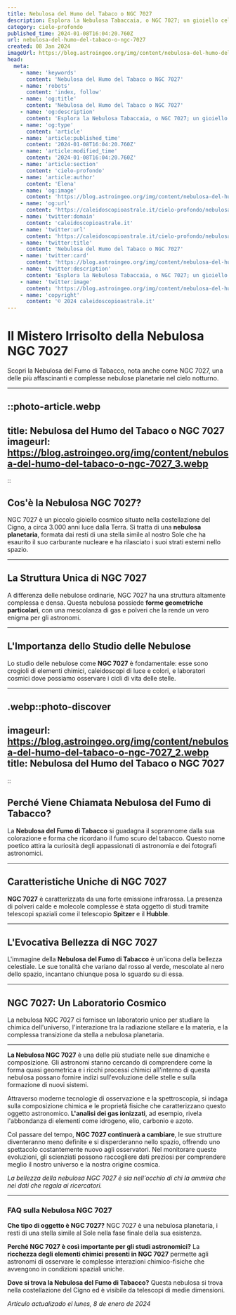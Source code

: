 ```yaml
---
title: Nebulosa del Humo del Tabaco o NGC 7027
description: Esplora la Nebulosa Tabaccaia, o NGC 7027; un gioiello celeste ricco di misteri cosmici. Scopri di più con il nostro articolo dettagliato!
category: cielo-profondo
published_time: 2024-01-08T16:04:20.760Z
url: nebulosa-del-humo-del-tabaco-o-ngc-7027
created: 08 Jan 2024
imageUrl: https://blog.astroingeo.org/img/content/nebulosa-del-humo-del-tabaco-o-ngc-7027_3.webp
head:
  meta:
    - name: 'keywords'
      content: 'Nebulosa del Humo del Tabaco o NGC 7027'
    - name: 'robots'
      content: 'index, follow'
    - name: 'og:title'
      content: 'Nebulosa del Humo del Tabaco o NGC 7027'
    - name: 'og:description'
      content: 'Esplora la Nebulosa Tabaccaia, o NGC 7027; un gioiello celeste ricco di misteri cosmici. Scopri di più con il nostro articolo dettagliato!'
    - name: 'og:type'
      content: 'article'
    - name: 'article:published_time'
      content: '2024-01-08T16:04:20.760Z'
    - name: 'article:modified_time'
      content: '2024-01-08T16:04:20.760Z'
    - name: 'article:section'
      content: 'cielo-profondo'
    - name: 'article:author'
      content: 'Elena'
    - name: 'og:image'
      content: 'https://blog.astroingeo.org/img/content/nebulosa-del-humo-del-tabaco-o-ngc-7027_3.webp'
    - name: 'og:url'
      content: 'https://caleidoscopioastrale.it/cielo-profondo/nebulosa-del-humo-del-tabaco-o-ngc-7027'
    - name: 'twitter:domain'
      content: 'caleidoscopioastrale.it'
    - name: 'twitter:url'
      content: 'https://caleidoscopioastrale.it/cielo-profondo/nebulosa-del-humo-del-tabaco-o-ngc-7027'
    - name: 'twitter:title'
      content: 'Nebulosa del Humo del Tabaco o NGC 7027'
    - name: 'twitter:card'
      content: 'https://blog.astroingeo.org/img/content/nebulosa-del-humo-del-tabaco-o-ngc-7027_3.webp'
    - name: 'twitter:description'
      content: 'Esplora la Nebulosa Tabaccaia, o NGC 7027; un gioiello celeste ricco di misteri cosmici. Scopri di più con il nostro articolo dettagliato!'
    - name: 'twitter:image'
      content: 'https://blog.astroingeo.org/img/content/nebulosa-del-humo-del-tabaco-o-ngc-7027_3.webp'
    - name: 'copyright'
      content: '© 2024 caleidoscopioastrale.it'
---
```

# Il Mistero Irrisolto della Nebulosa NGC 7027

Scopri la Nebulosa del Fumo di Tabacco, nota anche come NGC 7027, una delle più affascinanti e complesse nebulose planetarie nel cielo notturno.

---

::photo-article.webp
---
title: Nebulosa del Humo del Tabaco o NGC 7027
imageurl: https://blog.astroingeo.org/img/content/nebulosa-del-humo-del-tabaco-o-ngc-7027_3.webp
---
::

## Cos'è la Nebulosa NGC 7027?

NGC 7027 è un piccolo gioiello cosmico situato nella costellazione del Cigno, a circa 3.000 anni luce dalla Terra. Si tratta di una **nebulosa planetaria**, formata dai resti di una stella simile al nostro Sole che ha esaurito il suo carburante nucleare e ha rilasciato i suoi strati esterni nello spazio.

---

## La Struttura Unica di NGC 7027

A differenza delle nebulose ordinarie, NGC 7027 ha una struttura altamente complessa e densa. Questa nebulosa possiede **forme geometriche particolari**, con una mescolanza di gas e polveri che la rende un vero enigma per gli astronomi.

---

## L'Importanza dello Studio delle Nebulose

Lo studio delle nebulose come **NGC 7027** è fondamentale: esse sono crogioli di elementi chimici, caleidoscopi di luce e colori, e laboratori cosmici dove possiamo osservare i cicli di vita delle stelle.

---

.webp::photo-discover
---
imageurl: https://blog.astroingeo.org/img/content/nebulosa-del-humo-del-tabaco-o-ngc-7027_2.webp
title: Nebulosa del Humo del Tabaco o NGC 7027
---
::

## Perché Viene Chiamata Nebulosa del Fumo di Tabacco?

La **Nebulosa del Fumo di Tabacco** si guadagna il soprannome dalla sua colorazione e forma che ricordano il fumo scuro del tabacco. Questo nome poetico attira la curiosità degli appassionati di astronomia e dei fotografi astronomici.

---

## Caratteristiche Uniche di NGC 7027

**NGC 7027** è caratterizzata da una forte emissione infrarossa. La presenza di polveri calde e molecole complesse è stata oggetto di studi tramite telescopi spaziali come il telescopio **Spitzer** e il **Hubble**.

---

## L'Evocativa Bellezza di NGC 7027

L'immagine della **Nebulosa del Fumo di Tabacco** è un'icona della bellezza celestiale. Le sue tonalità che variano dal rosso al verde, mescolate al nero dello spazio, incantano chiunque posa lo sguardo su di essa.

---

## NGC 7027: Un Laboratorio Cosmico

La nebulosa NGC 7027 ci fornisce un laboratorio unico per studiare la chimica dell'universo, l'interazione tra la radiazione stellare e la materia, e la complessa transizione da stella a nebulosa planetaria.

---

**La Nebulosa NGC 7027** è una delle più studiate nelle sue dinamiche e composizione. Gli astronomi stanno cercando di comprendere come la forma quasi geometrica e i ricchi processi chimici all'interno di questa nebulosa possano fornire indizi sull'evoluzione delle stelle e sulla formazione di nuovi sistemi.

Attraverso moderne tecnologie di osservazione e la spettroscopia, si indaga sulla composizione chimica e le proprietà fisiche che caratterizzano questo oggetto astronomico. **L'analisi dei gas ionizzati**, ad esempio, rivela l'abbondanza di elementi come idrogeno, elio, carbonio e azoto.

Col passare del tempo, **NGC 7027 continuerà a cambiare**, le sue strutture diventeranno meno definite e si disperderanno nello spazio, offrendo uno spettacolo costantemente nuovo agli osservatori. Nel monitorare queste evoluzioni, gli scienziati possono raccogliere dati preziosi per comprendere meglio il nostro universo e la nostra origine cosmica.

*La bellezza della nebulosa NGC 7027 è sia nell'occhio di chi la ammira che nei dati che regala ai ricercatori.*

---

### FAQ sulla Nebulosa NGC 7027

**Che tipo di oggetto è NGC 7027?**
NGC 7027 è una nebulosa planetaria, i resti di una stella simile al Sole nella fase finale della sua esistenza.

**Perché NGC 7027 è così importante per gli studi astronomici?**
La **ricchezza degli elementi chimici presenti in NGC 7027** permette agli astronomi di osservare le complesse interazioni chimico-fisiche che avvengono in condizioni spaziali uniche.

**Dove si trova la Nebulosa del Fumo di Tabacco?**
Questa nebulosa si trova nella costellazione del Cigno ed è visibile da telescopi di medie dimensioni.

_Artículo actualizado el lunes, 8 de enero de 2024_